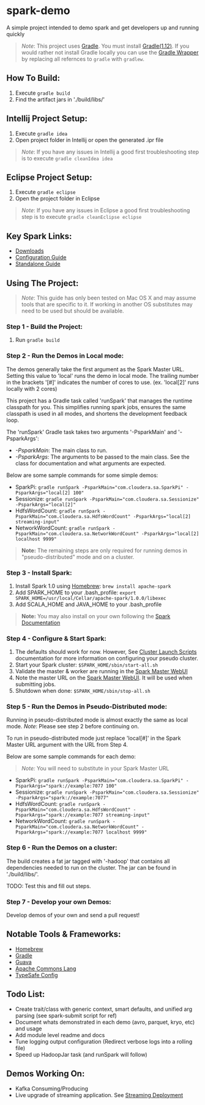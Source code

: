 spark-demo
==========
A simple project intended to demo spark and get developers up and running quickly

>*Note*:
>   This project uses [Gradle](http://www.gradle.org). You must install [Gradle(1.12)](http://www.gradle.org/downloads).
>   If you would rather not install Gradle locally you can use the [Gradle Wrapper](http://www.gradle.org/docs/current/userguide/gradle_wrapper.html) by replacing all refernces to ```gradle``` with ```gradlew```.

How To Build:
-------------
1. Execute ```gradle build```
2. Find the artifact jars in './build/libs/'

Intellij Project Setup:
-----------------------
1. Execute ```gradle idea```
2. Open project folder in Intellij or open the generated .ipr file

>*Note*:
>   If you have any issues in Intellij a good first troubleshooting step is to execute ```gradle cleanIdea idea```

Eclipse Project Setup:
----------------------
1. Execute ```gradle eclipse```
2. Open the project folder in Eclipse

>*Note*:
>   If you have any issues in Eclipse a good first troubleshooting step is to execute ```gradle cleanEclipse eclipse```

Key Spark Links:
----------------
- [Downloads](http://spark.apache.org/downloads.html)
- [Configuration Guide](http://spark.apache.org/docs/latest/configuration.html)
- [Standalone Guide](http://spark.apache.org/docs/latest/spark-standalone.html)


Using The Project:
------------------

>*Note*:
>  This guide has only been tested on Mac OS X and may assume tools that are specific to it. 
>  If working in another OS substitutes may need to be used but should be available.

### Step 1 - Build the Project: ###
1. Run ```gradle build```

### Step 2 - Run the Demos in Local mode: ###
The demos generally take the first argument as the Spark Master URL.
Setting this value to 'local' runs the demo in local mode.
The trailing number in the brackets '[#]' indicates the number of cores to use. (ex. 'local[2]' runs locally with 2 cores)

This project has a Gradle task called 'runSpark' that manages the runtime classpath for you.
This simplifies running spark jobs, ensures the same classpath is used in all modes, and shortens the development feedback loop.

The 'runSpark' Gradle task takes two arguments '-PsparkMain' and '-PsparkArgs':

- *-PsparkMain*: The main class to run.
- *-PsparkArgs*: The arguments to be passed to the main class. See the class for documentation and what arguments are expected.

Below are some sample commands for some simple demos:

- SparkPi: ```gradle runSpark -PsparkMain="com.cloudera.sa.SparkPi" -PsparkArgs="local[2] 100"```
- Sessionize: ```gradle runSpark -PsparkMain="com.cloudera.sa.Sessionize" -PsparkArgs="local[2]"```
- HdfsWordCount: ```gradle runSpark -PsparkMain="com.cloudera.sa.HdfsWordCount" -PsparkArgs="local[2] streaming-input"```
- NetworkWordCount: ```gradle runSpark -PsparkMain="com.cloudera.sa.NetworkWordCount" -PsparkArgs="local[2] localhost 9999"```

>**Note:** 
>   The remaining steps are only required for running demos in "pseudo-distributed" mode and on a cluster.

### Step 3 - Install Spark: ###
1. Install Spark 1.0 using [Homebrew](http://brew.sh/): ```brew install apache-spark```
3. Add SPARK_HOME to your .bash_profile: ```export SPARK_HOME=/usr/local/Cellar/apache-spark/1.0.0/libexec```
5. Add SCALA_HOME and JAVA_HOME to your .bash_profile

>**Note:** 
>   You may also install on your own following the [Spark Documentation](http://spark.apache.org/docs/latest/#downloading)

### Step 4 - Configure & Start Spark: ###
1. The defaults should work for now. However, See [Cluster Launch Scripts](https://spark.apache.org/docs/latest/spark-standalone.html#cluster-launch-scripts) documentation for more information on configuring your pseudo cluster.
2. Start your Spark cluster: ```$SPARK_HOME/sbin/start-all.sh```
3. Validate the master & worker are running in the [Spark Master WebUI](http://localhost:8080)
4. Note the master URL on the [Spark Master WebUI](http://localhost:8080). It will be used when submitting jobs.
5. Shutdown when done: ```$SPARK_HOME/sbin/stop-all.sh```

### Step 5 - Run the Demos in Pseudo-Distributed mode: ###
Running in pseudo-distributed mode is almost exactly the same as local mode.
*Note*: Please see step 2 before continuing on.

To run in pseudo-distributed mode just replace 'local[#]' in the Spark Master URL argument with the URL from Step 4.

Below are some sample commands for each demo:

>*Note:* 
>   You will need to substitute in your Spark Master URL

- SparkPi: ```gradle runSpark -PsparkMain="com.cloudera.sa.SparkPi" -PsparkArgs="spark://example:7077 100"```
- Sessionize: ```gradle runSpark -PsparkMain="com.cloudera.sa.Sessionize" -PsparkArgs="spark://example:7077"```
- HdfsWordCount: ```gradle runSpark -PsparkMain="com.cloudera.sa.HdfsWordCount" -PsparkArgs="spark://example:7077 streaming-input"```
- NetworkWordCount: ```gradle runSpark -PsparkMain="com.cloudera.sa.NetworkWordCount" -PsparkArgs="spark://example:7077 localhost 9999"```

### Step 6 - Run the Demos on a cluster: ###
The build creates a fat jar tagged with '-hadoop' that contains all dependencies needed to run on the cluster. The jar can be found in './build/libs/'.

TODO: Test this and fill out steps.

### Step 7 - Develop your own Demos: ###
Develop demos of your own and send a pull request!

Notable Tools & Frameworks:
---------------------------
- [Homebrew](http://brew.sh/)
- [Gradle](http://www.gradle.org/)
- [Guava](https://code.google.com/p/guava-libraries/)
- [Apache Commons Lang](http://commons.apache.org/proper/commons-lang/)
- [TypeSafe Config](https://github.com/typesafehub/config)

Todo List:
----------
- Create trait/class with generic context, smart defaults, and unified arg parsing (see spark-submit script for ref)
- Document whats demonstrated in each demo (avro, parquet, kryo, etc) and usage
- Add module level readme and docs
- Tune logging output configuration (Redirect verbose logs into a rolling file)
- Speed up HadoopJar task (and runSpark will follow)

Demos Working On:
-----------------
- Kafka Consuming/Producing
- Live upgrade of streaming application. See [Streaming Deployment](https://spark.apache.org/docs/latest/streaming-programming-guide.html#deployment)

